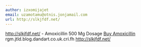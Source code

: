 ```yaml
---
author: izxomijajet
email: uzamotamu@otnis.jonjamail.com
url: http://slkjfdf.net/
---
```


http://slkjfdf.net/ - Amoxicillin 500 Mg Dosage <a href="http://slkjfdf.net/">Buy Amoxicillin</a> rgm.jtld.blog.dandart.co.uk.cri.fh http://slkjfdf.net/
